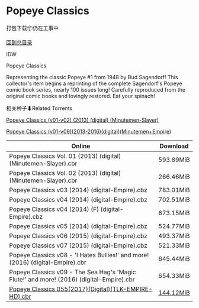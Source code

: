 # Popeye Classics

打包下载📦仍在工事中

[回到总目录](/Catalogs.md)

IDW

Popeye Classics

Representing the classic Popeye #1 from 1948 by Bud Sagendorf! This collector's item begins a reprinting of the complete Sagendorf's Popeye comic book series, nearly 100 issues long! Carefully reproduced from the original comic books and lovingly restored. Eat your spinach!





相关种子⬇Related Torrents

[Popeye Classics (v01-v02) (2013) (digital) (Minutemen-Slayer)](https://github.com/alicewish/markdown/blob/master/torrent/Popeye-Classics--v01-v02---2013---digital---Minutemen-Slayer.md)

[Popeye Classics (v01-v09)(2013-2016)(digital)(Minutemen+Empire)](https://github.com/alicewish/markdown/blob/master/torrent/Popeye-Classics--v01-v09--2013-2016--digital--Minutemen-Empire.md)

Online | Download
--- | ---
Popeye Classics Vol. 01 (2013) (digital) (Minutemen-Slayer).cbr | 593.89MiB
Popeye Classics Vol. 02 (2013) (digital) (Minutemen-Slayer).cbr | 266.46MiB
Popeye Classics v03 (2014) (digital-Empire).cbz | 783.01MiB
Popeye Classics v04 (2014) (digital-Empire).cbz | 702.51MiB
Popeye Classics v04 (2014) (F) (digital-Empire).cbz | 673.15MiB
Popeye Classics v05 (2014) (digital-Empire).cbz | 524.77MiB
Popeye Classics v06 (2015) (digital-Empire).cbz | 493.37MiB
Popeye Classics v07 (2015) (digital-Empire).cbz | 521.33MiB
Popeye Classics v08 - 'I Hates Bullies!' and more! (2016) (digital-Empire).cbr | 645.44MiB
Popeye Classics v09 - The Sea Hag's 'Magic Flute!' and more! (2016) (digital-Empire).cbr | 654.33MiB
[Popeye Classics 055(2017)(Digital)(TLK-EMPIRE-HD).cbr](https://github.com/alicewish/markdown/blob/master/comic/Popeye-Classics-055-2017-Digital-TLK-EMPIRE-HD-cbr.md) | [144.12MiB](https://pan.baidu.com/s/1ge9OIeJ#list/path=%2F0-Day%20Week%20of%202017%20Q1%2F0-Day%20Week%20of%202017.03.01%2F%E3%82%B1%E3%82%BB%E3%82%B1%E3%82%B3%E3%82%AF%E3%82%A2%E3%82%BB%E3%82%B5%E3%82%A6%E3%82%A4%E3%82%AD%E3%82%A8%E3%82%AA%E3%82%B7%E3%82%B7%E3%82%AB%E3%82%AB%E3%82%B7%E3%82%A4%E3%82%A8%E3%82%AA%E3%82%A8%E3%82%AB%E3%82%B5%E3%82%BD%E3%82%A8%E3%82%A8%E3%82%B5%E3%82%B5%E3%82%B1%E3%82%AB%E3%82%A8&parentPath=%2F0-Day%20Week%20of%202017%20Q1)